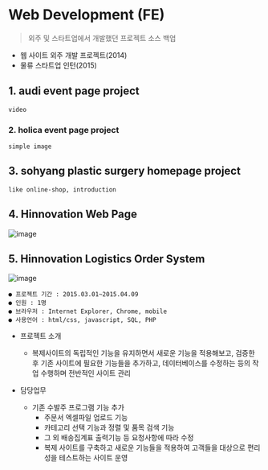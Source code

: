 # Web Development (FE)
> 외주 및 스타트업에서 개발했던 프로젝트 소스 백업
- 웹 사이트 외주 개발 프로젝트(2014)
- 물류 스타트업 인턴(2015)


## 1. audi event page project 
	video
### 2. holica event page project
	simple image
## 3. sohyang plastic surgery homepage project
	like online-shop, introduction
## 4. Hinnovation Web Page
![image](https://user-images.githubusercontent.com/8167433/73665906-44908b00-46e5-11ea-9edb-3cbe082deafd.png)
## 5. Hinnovation Logistics Order System
![image](https://user-images.githubusercontent.com/8167433/73665553-a43a6680-46e4-11ea-90e0-5a1ebf1aa247.png)
```
● 프로젝트 기간 : 2015.03.01~2015.04.09
● 인원 : 1명
● 브라우저 : Internet Explorer, Chrome, mobile
● 사용언어 : html/css, javascript, SQL, PHP
```
* 프로젝트 소개 
  - 복제사이트의 독립적인 기능을 유지하면서 새로운 기능을 적용해보고, 검증한 후 기존 사이트에 필요한 기능들을 추가하고, 데이터베이스를 수정하는 등의 작업 수행하며 전반적인 사이트 관리

* 담당업무
  - 기존 수발주 프로그램 기능 추가 
    + 주문서 엑셀파일 업로드 기능
    + 카테고리 선택 기능과 정렬 및 품목 검색 기능 
    + 그 외 배송집계표 출력기능 등 요청사항에 따라 수정 
    + 복제 사이트를 구축하고 새로운 기능들을 적용하여 고객들을 대상으로 편리성을 테스트하는 사이트 운영
